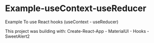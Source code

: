 # Example-useContext-useReducer

Example To use React hooks (useContext - useReducer)

This project was building with:
Create-React-App - MaterialUI - Hooks - SweetAlert2
